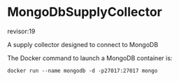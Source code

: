 # MongoDbSupplyCollector
revisor:19

A supply collector designed to connect to MongoDB

The Docker command to launch a MongoDB container is:

```docker run --name mongodb -d -p27017:27017 mongo```
